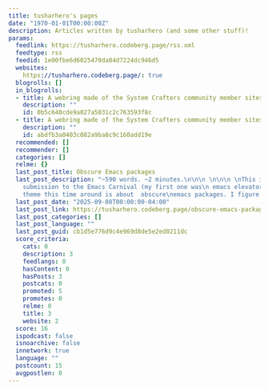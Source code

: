 ```yaml
---
title: tusharhero's pages
date: "1970-01-01T00:00:00Z"
description: Articles written by tusharhero (and some other stuff)!
params:
  feedlink: https://tusharhero.codeberg.page/rss.xml
  feedtype: rss
  feedid: 1e00fbe6d6025470da04d7224dc946d5
  websites:
    https://tusharhero.codeberg.page/: true
  blogrolls: []
  in_blogrolls:
  - title: A webring made of the System Crafters community member sites.
    description: ""
    id: 0b5c640cde9a027a5031c2c763593f8c
  - title: A webring made of the System Crafters community member sites.
    description: ""
    id: abdfb3a0403c082a9ba8c9c160add19e
  recommended: []
  recommender: []
  categories: []
  relme: {}
  last_post_title: Obscure Emacs packages
  last_post_description: "~590 words. ~2 minutes.\n\n\n \n\n\n \nThis is my second
    submission to the Emacs Carnival (my first one was\n emacs elevator pitch). The
    theme this time around is about  obscure\nemacs packages. I figure I"
  last_post_date: "2025-09-08T00:00:00-04:00"
  last_post_link: https://tusharhero.codeberg.page/obscure-emacs-packages.html
  last_post_categories: []
  last_post_language: ""
  last_post_guid: cb1d5e776d9c4e969d8de5e2ed0211dc
  score_criteria:
    cats: 0
    description: 3
    feedlangs: 0
    hasContent: 0
    hasPosts: 3
    postcats: 0
    promoted: 5
    promotes: 0
    relme: 0
    title: 3
    website: 2
  score: 16
  ispodcast: false
  isnoarchive: false
  innetwork: true
  language: ""
  postcount: 15
  avgpostlen: 0
---
```

